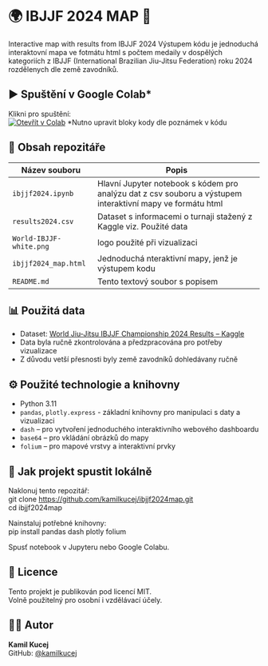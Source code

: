 # 🌍 IBJJF 2024 MAP 🥇

Interactive map with results from IBJJF 2024
Výstupem kódu je jednoduchá interaktovní mapa ve fotmátu html s počtem medaily v dospělých kategoriích z IBJJF (International Brazilian Jiu-Jitsu Federation) roku 2024 rozdělenych dle země zavodníků.



## ▶️ Spuštění v Google Colab*

Klikni pro spuštění:  
[![Otevřít v Colab](https://colab.research.google.com/assets/colab-badge.svg)](https://colab.research.google.com/github/kamilkucej/ibjjf2024map/blob/main/ibjjf2024map.ipynb) *Nutno upravit bloky kody dle poznámek v kódu


## 📖 Obsah repozitáře

| Název souboru             | Popis                                               |
|---------------------------------------|------------------------------------------------------|
| `ibjjf2024.ipynb`      | Hlavní Jupyter notebook s kódem pro analýzu dat z csv souboru a výstupem interaktivní mapy ve formátu html  |
| `results2024.csv`       | Dataset s informacemi o turnaji stažený z Kaggle viz. Použité data|
| `World-IBJJF-white.png`  | logo použité při vizualizaci                  |
| `ibjjf2024_map.html`     | Jednoduchá nteraktivní mapy, jenž je výstupem kodu |
| `README.md`               | Tento textový soubor s popisem                        |


## 📊 Použitá data

- Dataset: [World Jiu-Jitsu IBJJF Championship 2024 Results – Kaggle](https://www.kaggle.com/datasets/oliveiraricardotech/world-jiu-jitsu-ibjjf-championship-2024-results)
- Data byla ručně zkontrolována a předzpracována pro potřeby vizualizace
- Z důvodu vetší přesnosti byly země zavodníků dohledávany ručně

## ⚙️ Použité technologie a knihovny

- Python 3.11  
- `pandas`, `plotly.express` - základní knihovny pro manipulaci s daty a vizualizaci
- `dash` – pro vytvoření jednoduchého interaktivního webového dashboardu  
- `base64` – pro vkládání obrázků do mapy
- `folium` – pro mapové vrstvy a interaktivní prvky   

## 🧰 Jak projekt spustit lokálně

Naklonuj tento repozitář:  
git clone https://github.com/kamilkucej/ibjjf2024map.git  
cd ibjjf2024map  

Nainstaluj potřebné knihovny:  
pip install pandas dash plotly folium  

Spusť notebook v Jupyteru nebo Google Colabu. 

## 📄 Licence

Tento projekt je publikován pod licencí MIT.  
Volně použitelný pro osobní i vzdělávací účely.

## 🧑‍💻 Autor

**Kamil Kucej**  
GitHub: [@kamilkucej](https://github.com/kamilkucej)
